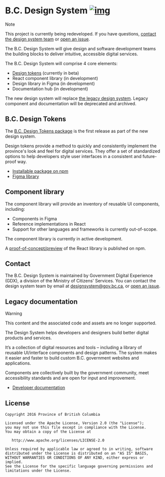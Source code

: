 # B.C. Design System [![img](https://img.shields.io/badge/Lifecycle-Maturing-007EC6)](https://github.com/bcgov/repomountie/blob/master/doc/lifecycle-badges.md)

> [!NOTE]
> This project is currently being redeveloped. If you have questions, [contact the design system team](#contact) or [open an issue](https://github.com/bcgov/design-system/issues).

The B.C. Design System will give design and software development teams the building blocks to deliver intuitive, accessible digital services. 

The B.C. Design System will comprise 4 core elements:

* [Design tokens](#bc-design-tokens) (currently in beta)
* React component library (in development)
* Design library in Figma (in development)
* Documentation hub (in development)

The new design system will replace [the legacy design system](#legacy-documentation). Legacy component and documentation will be deprecated and archived.

## B.C. Design Tokens

The [B.C. Design Tokens package](https://github.com/bcgov/design-system/tree/docs/packages/design-tokens) is the first release as part of the new design system.

Design tokens provide a method to quickly and consistently implement the province's look and feel for digital services. They offer a set of standardized options to help developers style user interfaces in a consistent and future-proof way.

* [Installable package on npm](https://www.npmjs.com/package/@bcgov/design-tokens)
* [Figma library](https://www.figma.com/community/file/1326994583954765832)

## Component library

The component library will provide an inventory of reusable UI components, including:

* Components in Figma
* Reference implementations in React
* Support for other languages and frameworks is currently out-of-scope.

The component library is currently in active development.

A [proof-of-concept/preview](https://www.npmjs.com/package/@bcgov/design-system-react-components) of the React library is published on npm.

## Contact

The B.C. Design System is maintained by Government Digital Experience (GDX), a division of the Ministry of Citizens' Services. You can contact the design system team by email at [designsystem@gov.bc.ca](mailto:designsystem@gov.bc.ca), or [open an issue](https://github.com/bcgov/design-system/issues/new/choose).

## Legacy documentation
> [!WARNING]
> This content and the associated code and assets are no longer supported.

The Design System helps developers and designers build better digital products and services.

It’s a collection of digital resources and tools – including a library of reusable UI/interface components and design patterns. The system makes it easier and faster to build custom B.C. government websites and applications.

Components are collectively built by the government community, meet accessibility standards and are open for input and improvement.

* [Developer documentation](https://developer.gov.bc.ca/Design-System/About-the-Design-System)

## License

    Copyright 2016 Province of British Columbia

    Licensed under the Apache License, Version 2.0 (the "License");
    you may not use this file except in compliance with the License.
    You may obtain a copy of the License at

       http://www.apache.org/licenses/LICENSE-2.0

    Unless required by applicable law or agreed to in writing, software
    distributed under the License is distributed on an "AS IS" BASIS,
    WITHOUT WARRANTIES OR CONDITIONS OF ANY KIND, either express or implied.
    See the License for the specific language governing permissions and
    limitations under the License.

